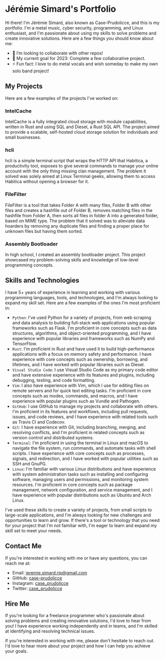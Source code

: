 # Jérémie Simard's Portfolio

Hi there! I'm Jérémie Simard, also known as Case-Prudolicce, and this is my portfolio. I'm a metal music, cyber security, programming, and Linux enthusiast, and I'm passionate about using my skills to solve problems and create innovative solutions. Here are a few things you should know about me:

- 👯 I’m looking to collaborate with other repos!
- 🥅 My current goal for 2023: Complete a few collaborative project.
- ⚡ Fun fact: I love to do metal vocals and wish someday to make my own solo band project!

## My Projects

Here are a few examples of the projects I've worked on:

### IntelCache

IntelCache is a fully integrated cloud storage with module capabilities, written in Rust and using SQL and Diesel, a Rust SQL API. The project aimed to provide a scalable, self-hosted cloud storage solution for individuals and small businesses.

### hcli

hcli is a simple terminal script that wraps the HTTP API that Habitica, a productivity tool, exposes to give several commands to manage your online account with the only thing missing clan management. The problem it solved was solely aimed at Linux Terminal geeks, allowing them to access Habitica without opening a browser for it.

### FileFilter

FileFilter is a tool that takes Folder A with many files, Folder B with other files and creates a hashfile out of Folder B, removes matching files in the hashfile from Folder A, then sorts all files in folder A into a generated folder, based on MIME type. The problem that it solved was to alleviate data hoarders by removing any duplicate files and finding a proper place for unknown files but having them sorted.

### Assembly Bootloader

In high school, I created an assembly bootloader project. This project showcased my problem-solving skills and knowledge of low-level programming concepts.

## Skills and Technologies

I have 5+ years of experience in learning and working with various programming languages, tools, and technologies, and I'm always looking to expand my skill set. Here are a few examples of the ones I'm most proficient in:

- `Python`: I've used Python for a variety of projects, from web scraping and data analysis to building full-stack web applications using popular frameworks such as Flask. I'm proficient in core concepts such as data structures, algorithms, and object-oriented programming, and I have experience with popular libraries and frameworks such as NumPy and TensorFlow.
- `Rust`: I'm proficient in Rust and have used it to build high-performance applications with a focus on memory safety and performance. I have experience with core concepts such as ownership, borrowing, and lifetimes, and I have worked with popular libraries such as Diesel.
- `Visual Studio Code`: I use Visual Studio Code as my primary code editor and have extensive experience with its features and plugins, including debugging, testing, and code formatting.
- `Vim`: I also have experience with Vim, which I use for editing files on remote servers and for quick text editing tasks. I'm proficient in core concepts such as modes, commands, and macros, and I have experience with popular plugins such as Vundle and Pathogen.
- `GitHub`: I use GitHub to manage my projects and collaborate with others. I'm proficient in its features and workflows, including pull requests, issues, and code reviews, and I have experience with related tools such as Travis CI and Codecov.
- `Git`: I have experience with Git, including branching, merging, and resolving conflicts, and I'm proficient in related concepts such as version control and distributed systems.
- `Terminal`: I'm proficient in using the terminal in Linux and macOS to navigate the file system, run commands, and automate tasks with shell scripts. I have experience with core concepts such as processes, signals, and redirection, and I have worked with popular utilities such as SSH and GnuPG.
- `Linux`: I'm familiar with various Linux distributions and have experience with system administration tasks such as installing and configuring software, managing users and permissions, and monitoring system resources. I'm proficient in core concepts such as package management, network configuration, and service management, and I have experience with popular distributions such as Ubuntu and Arch Linux.

I've used these skills to create a variety of projects, from small scripts to large-scale applications, and I'm always looking for new challenges and opportunities to learn and grow. If there's a tool or technology that you need for your project that I'm not familiar with, I'm eager to learn and expand my skill set to meet your needs.

## Contact Me

If you're interested in working with me or have any questions, you can reach me at:

- Email: jeremie.simard.rip@gmail.com
- GitHub: [case-prudolicce](https://github.com/case-prudolicce)
- Instagram: [case_prudolicce](https://www.instagram.com/case_prudolicce/)
- Twitter: [case_prudolicce](https://twitter.com/case_prudolicce)

## Hire Me

If you're looking for a freelance programmer who's passionate about solving problems and creating innovative solutions, I'd love to hear from you! I have experience working independently and in teams, and I'm skilled at identifying and resolving technical issues.

If you're interested in working with me, please don't hesitate to reach out. I'd love to hear more about your project and how I can help you achieve your goals.
